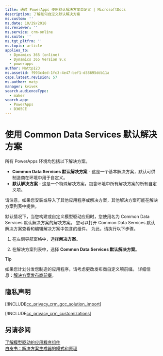 ```yaml
---
title: 通过 PowerApps 使用默认解决方案自定义 | MicrosoftDocs
description: 了解如何自定义默认解决方案
ms.custom: ''
ms.date: 10/29/2018
ms.reviewer: ''
ms.service: crm-online
ms.suite: ''
ms.tgt_pltfrm: ''
ms.topic: article
applies_to:
  - Dynamics 365 (online)
  - Dynamics 365 Version 9.x
  - powerapps
author: Mattp123
ms.assetid: f993c4ed-1fc3-4e47-bef1-d38695ddb11a
caps.latest.revision: 57
ms.author: matp
manager: kvivek
search.audienceType:
  - maker
search.app:
  - PowerApps
  - D365CE
---
```


# <a name="use-the-common-data-services-default-solution"></a>使用 Common Data Services 默认解决方案  
  
 所有 PowerApps 环境均包括以下解决方案。
-   **Common Data Services 默认解决方案** - 这是一个基本解决方案，默认可供制造商在环境中用于自定义。
-   **默认解决方案** - 这是一个特殊解决方案，包含环境中所有解决方案的所有自定义项。 
<!-- **Base Custom Controls Core** - This solution includes a core set of controls. Controls are used in user interface elements, such as fields, lists, and views. -->

请注意，如果您安装或导入了其他应用程序或解决方案，其他解决方案可能在解决方案列表中提供。 

默认情况下，当您构建或自定义模型驱动应用时，您使用名为 Common Data Services 默认解决方案的解决方案。 您可以打开 Common Data Services 默认解决方案查看和编辑解决方案中包含的组件。 为此，请执行以下步骤。
 
1.  在左侧导航窗格中，选择**解决方案**。

2.  在解决方案列表中，选择 **Common Data Services 默认解决方案**。
  
> [!TIP]
>  如果您计划分发您制造的应用程序，请考虑更改发布商自定义项前缀。 详细信息：[解决方案发布商前缀](change-solution-publisher-prefix.md)。  
  
<a name="BKMK_PrivacyNotice"></a>   

## <a name="privacy-notices"></a>隐私声明  
 [!INCLUDE[cc_privacy_crm_gcc_solution_import](../../includes/cc-privacy-crm-gcc-solution-import.md)]  
  
 [!INCLUDE[cc_privacy_crm_customizations](../../includes/cc-privacy-crm-customizations.md)]  
  
## <a name="see-also"></a>另请参阅  
[了解模型驱动的应用程序组件](../model-driven-apps/model-driven-app-components.md)
 <br/>
 [白皮书：解决方案生成器的模式和原理](http://go.microsoft.com/fwlink/p/?LinkID=533946)
